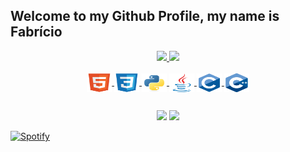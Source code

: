 ## Welcome to my Github Profile, my name is Fabrício

<div align="center">
  <a href="https://github.com/Faranha300">
  <img height="180em" src="https://github-readme-stats-faranha300.vercel.app/api?username=Faranha300&show_icons=true&theme=dark&include_all_commits=true&count_private=true"/>
  <img height="180em" src="https://github-readme-stats-faranha300.vercel.app/api/top-langs/?username=Faranha300&layout=compact&langs_count=7&theme=dark"/>
</div>
<div style="display: inline_block" align="center"><br>
  <img align="center" height="30" width="40" src="https://github.com/devicons/devicon/blob/master/icons/html5/html5-original.svg">
  <img align="center" height="30" width="40" src="https://github.com/devicons/devicon/blob/master/icons/css3/css3-original.svg">
  <img align="center" height="30" width="40" src="https://github.com/devicons/devicon/blob/master/icons/python/python-original.svg">
  <img align="center" height="30" width="40" src="https://github.com/devicons/devicon/blob/master/icons/java/java-original.svg">
  <img align="center" height="30" width="40" src="https://github.com/devicons/devicon/blob/master/icons/c/c-original.svg">
  <img align="center" height="30" width="40" src="https://github.com/devicons/devicon/blob/master/icons/cplusplus/cplusplus-original.svg">
</div>

##

<div align="center"> 
  <a href = "mailto:fabricioaranha1@gmail.com"><img src="https://img.shields.io/badge/-Gmail-%23333?style=for-the-badge&logo=gmail&logoColor=white" target="_blank"></a>
  <a href="https://www.linkedin.com/in/fabrício-aranha-128a42220/" target="_blank"><img src="https://img.shields.io/badge/-LinkedIn-%230077B5?style=for-the-badge&logo=linkedin&logoColor=white" target="_blank"></a> 
 </div>

[![Spotify](novatorem-2ui8z86o2-faranha300.vercel.app/api/spotify)](https://open.spotify.com/user/3yp3kv7y1ei309vlza7ps1131)
